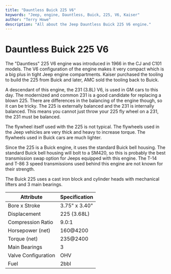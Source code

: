 ```yaml
---
title: "Dauntless Buick 225 V6"
keywords: "Jeep, engine, Dauntless, Buick, 225, V6, Kaiser"
author: "Terry Howe"
description: "All about the Jeep Dauntless Buick 225 V6 engine."
---
```

# Dauntless Buick 225 V6

The "Dauntless" 225 V6 engine was introduced in 1966 in the CJ and C101 models. The V6 configuration of the engine makes it very compact which is a big plus in tight Jeep engine compartments. Kaiser purchased the tooling to build the 225 from Buick and later, AMC sold the tooling back to Buick.

A descendant of this engine, the 231 (3.8L) V6, is used in GM cars to this day. The modernized and common 231 is a good candidate for replacing a blown 225. There are differences in the balancing of the engine though, so it can be tricky. The 225 is externally balanced and the 231 is internally balanced. This means you cannot just throw your 225 fly wheel on a 231, the 231 must be balanced.

The flywheel itself used with the 225 is not typical. The flywheels used in the Jeep vehicles are very thick and heavy to increase torque. The flywheels used in Buick cars are much lighter.

Since the 225 is a Buick engine, it uses the standard Buick bell housing. The standard Buick bell housing will bolt to a SM420, so this is probably the best transmission swap option for Jeeps equipped with this engine. The T-14 and T-86 3 speed transmissions used behind this engine are not known for their strength.

The Buick 225 uses a cast iron block and cylinder heads with mechanical lifters and 3 main bearings.

| Attribute           | Specification |
|---------------------|---------------|
| Bore x Stroke       | 3.75" x 3.40" |
| Displacement        | 225 (3.68L)   |
| Compression Ratio   | 9.0:1         |
| Horsepower (net)    | 160@4200      |
| Torque (net)        | 235@2400      |
| Main Bearings       | 3             |
| Valve Configuration | OHV           |
| Fuel                | 2bbl          |
